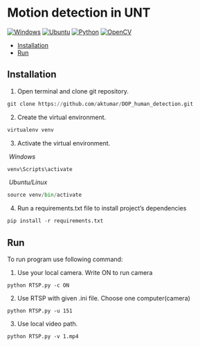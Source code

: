 # Motion detection in UNT

[![Windows](https://img.shields.io/badge/Windows-0078D6?style=for-the-badge&logo=windows&logoColor=white)](https://support.microsoft.com/ru-ru/windows) [![Ubuntu](https://img.shields.io/badge/Ubuntu-E95420?style=for-the-badge&logo=ubuntu&logoColor=white)](https://ubuntu.com) [![Python](https://img.shields.io/badge/python-3670A0?style=for-the-badge&logo=python&logoColor=ffdd54)](https://www.python.org) [![OpenCV](https://img.shields.io/badge/opencv-%23white.svg?style=for-the-badge&logo=opencv&logoColor=white)](https://opencv.org)



- [Installation](#Installation)
- [Run](#Run)





<a name="Installation" />

## Installation

1. Open terminal and clone git repository. 

```python
git clone https://github.com/aktumar/DOP_human_detection.git
```

2. Create the virtual environment.

```python
virtualenv venv
```

3. Activate the virtual environment.

​	*Windows*

```python
venv\Scripts\activate
```

​	*Ubuntu/Linux*

```python
source venv/bin/activate
```

4. Run a requirements.txt file to install project’s dependencies

```python
pip install -r requirements.txt
```



<a name="Run" />

## Run

To run program use following command:

1. Use your local camera. Write ON to run camera

```
python RTSP.py -c ON
```

2. Use RTSP with given .ini file. Choose one computer(camera)

```
python RTSP.py -u 151
```

3. Use local video path.

```
python RTSP.py -v 1.mp4
```

